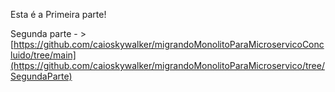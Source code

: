 Esta é a Primeira parte!


Segunda parte - > [https://github.com/caioskywalker/migrandoMonolitoParaMicroservicoConcluido/tree/main](https://github.com/caioskywalker/migrandoMonolitoParaMicroservico/tree/SegundaParte)
